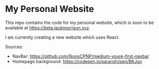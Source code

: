 # My Personal Website

This repo contains the code for my personal website, which is soon to be available at https://beta.jackmorrison.xyz.

I am currently creating a new website which uses React.

Sources:
- NavBar: https://github.com/NunoCPNP/medium-youre-first-navbar
- Homepage background: https://codepen.io/saransh/pen/BKJun